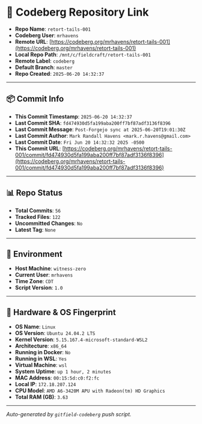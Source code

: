 # 🔗 Codeberg Repository Link

- **Repo Name**: `retort-tails-001`
- **Codeberg User**: `mrhavens`
- **Remote URL**: [https://codeberg.org/mrhavens/retort-tails-001](https://codeberg.org/mrhavens/retort-tails-001)
- **Local Repo Path**: `/mnt/c/fieldcraft/retort-tails-001`
- **Remote Label**: `codeberg`
- **Default Branch**: `master`
- **Repo Created**: `2025-06-20 14:32:37`

---

## 📦 Commit Info

- **This Commit Timestamp**: `2025-06-20 14:32:37`
- **Last Commit SHA**: `fd474930d5fa199aba200ff7bf87adf3136f8396`
- **Last Commit Message**: `Post-Forgejo sync at 2025-06-20T19:01:30Z`
- **Last Commit Author**: `Mark Randall Havens <mark.r.havens@gmail.com>`
- **Last Commit Date**: `Fri Jun 20 14:32:32 2025 -0500`
- **This Commit URL**: [https://codeberg.org/mrhavens/retort-tails-001/commit/fd474930d5fa199aba200ff7bf87adf3136f8396](https://codeberg.org/mrhavens/retort-tails-001/commit/fd474930d5fa199aba200ff7bf87adf3136f8396)

---

## 📊 Repo Status

- **Total Commits**: `56`
- **Tracked Files**: `122`
- **Uncommitted Changes**: `No`
- **Latest Tag**: `None`

---

## 🧭 Environment

- **Host Machine**: `witness-zero`
- **Current User**: `mrhavens`
- **Time Zone**: `CDT`
- **Script Version**: `1.0`

---

## 🧬 Hardware & OS Fingerprint

- **OS Name**: `Linux`
- **OS Version**: `Ubuntu 24.04.2 LTS`
- **Kernel Version**: `5.15.167.4-microsoft-standard-WSL2`
- **Architecture**: `x86_64`
- **Running in Docker**: `No`
- **Running in WSL**: `Yes`
- **Virtual Machine**: `wsl`
- **System Uptime**: `up 1 hour, 2 minutes`
- **MAC Address**: `00:15:5d:c0:f2:fc`
- **Local IP**: `172.18.207.124`
- **CPU Model**: `AMD A6-3420M APU with Radeon(tm) HD Graphics`
- **Total RAM (GB)**: `3.63`

---

_Auto-generated by `gitfield-codeberg` push script._
